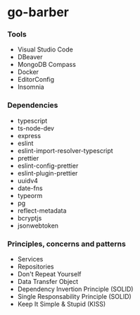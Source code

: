 # go-barber

### Tools
- Visual Studio Code
- DBeaver
- MongoDB Compass
- Docker
- EditorConfig
- Insomnia

### Dependencies
- typescript
- ts-node-dev
- express
- eslint
- eslint-import-resolver-typescript
- prettier
- eslint-config-prettier
- eslint-plugin-prettier
- uuidv4
- date-fns
- typeorm
- pg
- reflect-metadata
- bcryptjs
- jsonwebtoken

### Principles, concerns and patterns
- Services
- Repositories
- Don't Repeat Yourself
- Data Transfer Object
- Dependency Invertion Principle (SOLID)
- Single Responsability Principle (SOLID)
- Keep It Simple & Stupid (KISS)
